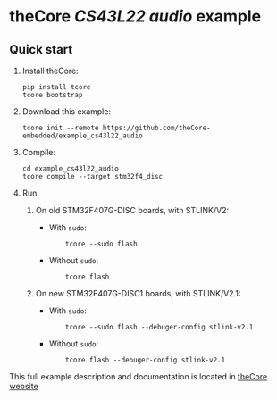 # theCore _CS43L22 audio_ example

## Quick start

1. Install theCore:

   ```
   pip install tcore
   tcore bootstrap
   ```

1. Download this example:

   ```
   tcore init --remote https://github.com/theCore-embedded/example_cs43l22_audio
   ```

1. Compile:

   ```
   cd example_cs43l22_audio
   tcore compile --target stm32f4_disc
   ```

1. Run:

   1. On old STM32F407G-DISC boards, with STLINK/V2: 

      * With `sudo`:

        ```
            tcore --sudo flash
        ```

      * Without `sudo`:

        ```
            tcore flash
        ```

   1. On new STM32F407G-DISC1 boards, with STLINK/V2.1:

      * With `sudo`:

        ```
            tcore --sudo flash --debuger-config stlink-v2.1
        ```

      * Without `sudo`:

        ```
            tcore flash --debuger-config stlink-v2.1
        ```


This full example description and documentation is located in [theCore website](https://forgge.github.io/theCore/examples.html#stm32f4-discovery-audio-example-with-cs43l22-audio-dac)


